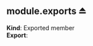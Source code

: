 <a name="exp_module_miot/Package--module.exports"></a>

## module.exports ⏏
**Kind**: Exported member  
**Export**:   
